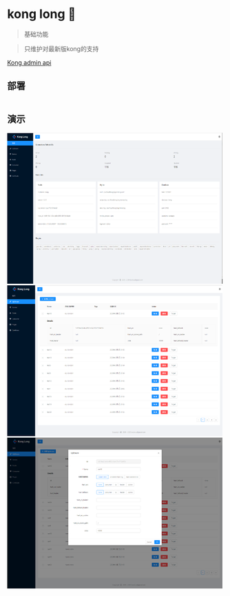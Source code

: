 # kong long  :dragon:

> 基础功能

> 只维护对最新版kong的支持

[Kong admin api](https://docs.konghq.com/2.2.x/admin-api/)

## 部署

```bash

```

## 演示

<img src="https://github.com/boot-vue/pics/blob/main/1.png?raw=true" width="500" height="350"  alt=""/>
<img src="https://github.com/boot-vue/pics/blob/main/2.png?raw=true" width="500" height="350"  alt=""/>
<img src="https://github.com/boot-vue/pics/blob/main/3.png?raw=true" width="500" height="350"  alt=""/>
